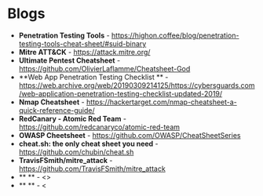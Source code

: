 # Blogs

<!--- begin -->
<!--- end -->

* **Penetration Testing Tools** - <https://highon.coffee/blog/penetration-testing-tools-cheat-sheet/#suid-binary>
* **Mitre ATT&CK** - <https://attack.mitre.org/>
* **Ultimate Pentest Cheatsheet** - <https://github.com/OlivierLaflamme/Cheatsheet-God>
* **Web App Penetration Testing Checklist ** - <https://web.archive.org/web/20190309214125/https://cybersguards.com/web-application-penetration-testing-checklist-updated-2019/>
* **Nmap Cheatsheet** - <https://hackertarget.com/nmap-cheatsheet-a-quick-reference-guide/>
* **RedCanary - Atomic Red Team** - <https://github.com/redcanaryco/atomic-red-team>
* **OWASP Cheetsheet** - <https://github.com/OWASP/CheatSheetSeries>
* **cheat.sh: the only cheat sheet you need** - <https://github.com/chubin/cheat.sh>
* **TravisFSmith/mitre_attack** - <https://github.com/TravisFSmith/mitre_attack>
* ** ** - <>
* ** ** - <